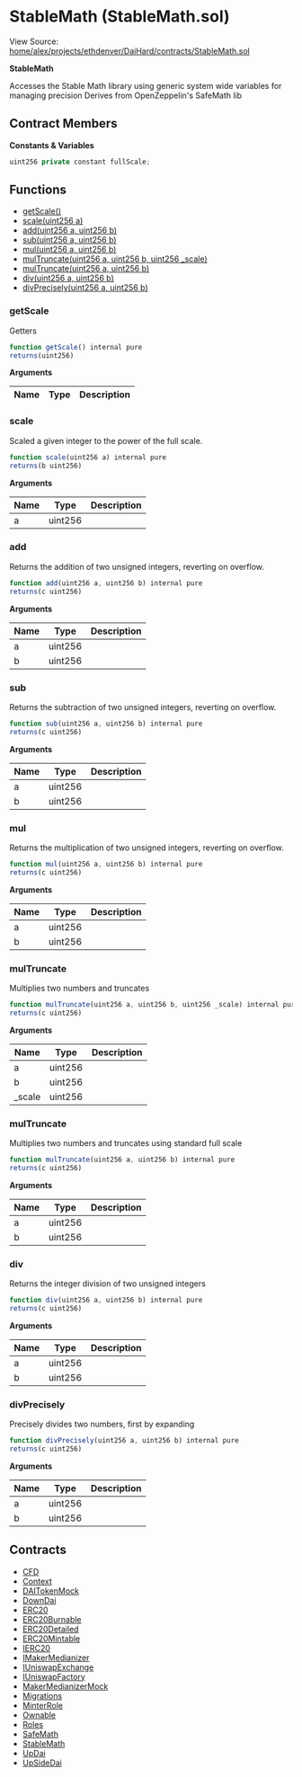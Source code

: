# StableMath (StableMath.sol)

View Source: [home/alex/projects/ethdenver/DaiHard/contracts/StableMath.sol](../home/alex/projects/ethdenver/DaiHard/contracts/StableMath.sol)

**StableMath**

Accesses the Stable Math library using generic system wide variables for managing precision
Derives from OpenZeppelin's SafeMath lib

## Contract Members
**Constants & Variables**

```js
uint256 private constant fullScale;

```

## Functions

- [getScale()](#getscale)
- [scale(uint256 a)](#scale)
- [add(uint256 a, uint256 b)](#add)
- [sub(uint256 a, uint256 b)](#sub)
- [mul(uint256 a, uint256 b)](#mul)
- [mulTruncate(uint256 a, uint256 b, uint256 _scale)](#multruncate)
- [mulTruncate(uint256 a, uint256 b)](#multruncate)
- [div(uint256 a, uint256 b)](#div)
- [divPrecisely(uint256 a, uint256 b)](#divprecisely)

### getScale

Getters

```js
function getScale() internal pure
returns(uint256)
```

**Arguments**

| Name        | Type           | Description  |
| ------------- |------------- | -----|

### scale

Scaled a given integer to the power of the full scale.

```js
function scale(uint256 a) internal pure
returns(b uint256)
```

**Arguments**

| Name        | Type           | Description  |
| ------------- |------------- | -----|
| a | uint256 |  | 

### add

Returns the addition of two unsigned integers, reverting on overflow.

```js
function add(uint256 a, uint256 b) internal pure
returns(c uint256)
```

**Arguments**

| Name        | Type           | Description  |
| ------------- |------------- | -----|
| a | uint256 |  | 
| b | uint256 |  | 

### sub

Returns the subtraction of two unsigned integers, reverting on overflow.

```js
function sub(uint256 a, uint256 b) internal pure
returns(c uint256)
```

**Arguments**

| Name        | Type           | Description  |
| ------------- |------------- | -----|
| a | uint256 |  | 
| b | uint256 |  | 

### mul

Returns the multiplication of two unsigned integers, reverting on overflow.

```js
function mul(uint256 a, uint256 b) internal pure
returns(c uint256)
```

**Arguments**

| Name        | Type           | Description  |
| ------------- |------------- | -----|
| a | uint256 |  | 
| b | uint256 |  | 

### mulTruncate

Multiplies two numbers and truncates

```js
function mulTruncate(uint256 a, uint256 b, uint256 _scale) internal pure
returns(c uint256)
```

**Arguments**

| Name        | Type           | Description  |
| ------------- |------------- | -----|
| a | uint256 |  | 
| b | uint256 |  | 
| _scale | uint256 |  | 

### mulTruncate

Multiplies two numbers and truncates using standard full scale

```js
function mulTruncate(uint256 a, uint256 b) internal pure
returns(c uint256)
```

**Arguments**

| Name        | Type           | Description  |
| ------------- |------------- | -----|
| a | uint256 |  | 
| b | uint256 |  | 

### div

Returns the integer division of two unsigned integers

```js
function div(uint256 a, uint256 b) internal pure
returns(c uint256)
```

**Arguments**

| Name        | Type           | Description  |
| ------------- |------------- | -----|
| a | uint256 |  | 
| b | uint256 |  | 

### divPrecisely

Precisely divides two numbers, first by expanding

```js
function divPrecisely(uint256 a, uint256 b) internal pure
returns(c uint256)
```

**Arguments**

| Name        | Type           | Description  |
| ------------- |------------- | -----|
| a | uint256 |  | 
| b | uint256 |  | 

## Contracts

* [CFD](CFD.md)
* [Context](Context.md)
* [DAITokenMock](DAITokenMock.md)
* [DownDai](DownDai.md)
* [ERC20](ERC20.md)
* [ERC20Burnable](ERC20Burnable.md)
* [ERC20Detailed](ERC20Detailed.md)
* [ERC20Mintable](ERC20Mintable.md)
* [IERC20](IERC20.md)
* [IMakerMedianizer](IMakerMedianizer.md)
* [IUniswapExchange](IUniswapExchange.md)
* [IUniswapFactory](IUniswapFactory.md)
* [MakerMedianizerMock](MakerMedianizerMock.md)
* [Migrations](Migrations.md)
* [MinterRole](MinterRole.md)
* [Ownable](Ownable.md)
* [Roles](Roles.md)
* [SafeMath](SafeMath.md)
* [StableMath](StableMath.md)
* [UpDai](UpDai.md)
* [UpSideDai](UpSideDai.md)

